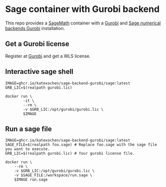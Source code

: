 # Sage container with Gurobi backend

This repo provides a [SageMath](https://www.sagemath.org/) container with a [Gurobi](https://www.gurobi.com/)
and [Sage numerical backends Gurobi](https://github.com/sagemath/sage-numerical-backends-gurobi) installation.

## Get a Gurobi license

Register at [Gurobi](https://www.gurobi.com/) and get a WLS license.

## Interactive sage shell

```shell
IMAGE=ghcr.io/katexochen/sage-backend-gurobi/sage:latest
GRB_LIC=$(realpath gurobi.lic)

docker run \
        -it \
        --rm \
        -v $GRB_LIC:/opt/gurobi/gurobi.lic \
        $IMAGE
```

## Run a sage file

```shell
IMAGE=ghcr.io/katexochen/sage-backend-gurobi/sage:latest
SAGE_FILE=$(realpath foo.sage) # Replace foo.sage with the sage file you want to execute.
GRB_LIC=$(realpath gurobi.lic) # Your gurobi license file.

docker run \
	--rm \
	-v $GRB_LIC:/opt/gurobi/gurobi.lic \
	-v $SAGE_FILE:/workspace/run.sage \
	$IMAGE run.sage
```
